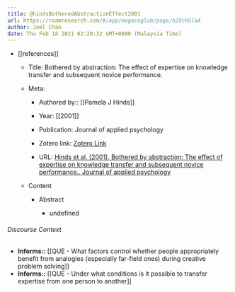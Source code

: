 ```yaml
---
title: @hindsBotheredAbstractionEffect2001
url: https://roamresearch.com/#/app/megacoglab/page/h2VcHSlkA
author: Joel Chan
date: Thu Feb 18 2021 02:20:32 GMT+0800 (Malaysia Time)
---
```


- [[references]]

    - Title: Bothered by abstraction: The effect of expertise on knowledge transfer and subsequent novice performance.

    - Meta:

        - Authored by:: [[Pamela J Hinds]]

        - Year: [[2001]]

        - Publication: Journal of applied psychology

        - Zotero link: [Zotero Link](zotero://select/items/7_XCZZYZND)

        - URL: [Hinds et al. (2001). Bothered by abstraction: The effect of expertise on knowledge transfer and subsequent novice performance.. Journal of applied psychology](undefined)

    - Content

        - Abstract

            - undefined

###### Discourse Context

- **Informs::** [[QUE - What factors control whether people appropriately benefit from analogies (especially far-field ones) during creative problem solving]]
- **Informs::** [[QUE - Under what conditions is it possible to transfer expertise from one person to another]]
